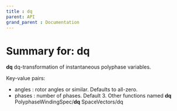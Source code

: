 ```yaml
---
title : dq
parent: API
grand_parent : Documentation
---
```

# Summary for: **dq**

**dq** dq-transformation of instantaneous polyphase variables.

Key-value pairs:
- angles : rotor angles or similar. Defaults to all-zero.
- phases : number of phases. Default 3.
Other functions named **dq**
PolyphaseWindingSpec/**dq**    SpaceVectors/dq

